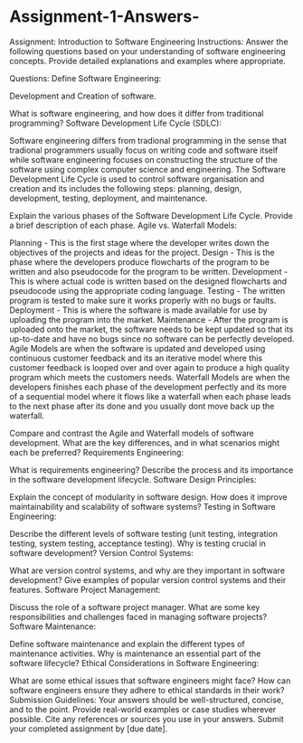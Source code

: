 # Assignment-1-Answers-
Assignment: Introduction to Software Engineering Instructions: Answer the following questions based on your understanding of software engineering concepts. Provide detailed explanations and examples where appropriate.

Questions: Define Software Engineering: 

Development and Creation of software.

What is software engineering, and how does it differ from traditional programming? Software Development Life Cycle (SDLC): 

Software engineering differs from tradional programming in the sense that tradional programmers usually focus on writing code and software itself while software engineering focuses on constructing the structure of the software using complex computer science and engineering. The Software Development Life Cycle is used to control software organisation and creation and its includes the following steps: planning, design, development, testing, deployment, and maintenance.

Explain the various phases of the Software Development Life Cycle. Provide a brief description of each phase. Agile vs. Waterfall Models:

Planning - This is the first stage where the developer writes down the objectives of the projects and ideas for the project.
Design - This is the phase where the developers produce flowcharts of the program to be written and also pseudocode for the program to be written. 
Development - This is where actual code is written based on the designed flowcharts and pseudocode using the appropriate coding language.
Testing - The written program is tested to make sure it works properly with no bugs or faults.
Deployment - This is where the software is made available for use by uploading the program into the market. 
Maintenance - After the program is uploaded onto the market, the software needs to be kept updated so that its up-to-date and have no bugs since no software can be perfectly developed.
Agile Models are when the software is updated and developed using continuous customer feedback and its an iterative model where this customer feedback is looped over and over again to produce a high quality program which meets the customers needs.
Waterfall Models are when the developers finishes each phase of the development perfectly and its more of a sequential model where it flows like a waterfall when each phase leads to the next phase after its done and you usually dont move back up the waterfall.

Compare and contrast the Agile and Waterfall models of software development. What are the key differences, and in what scenarios might each be preferred? Requirements Engineering: 




What is requirements engineering? Describe the process and its importance in the software development lifecycle. Software Design Principles:

Explain the concept of modularity in software design. How does it improve maintainability and scalability of software systems? Testing in Software Engineering:

Describe the different levels of software testing (unit testing, integration testing, system testing, acceptance testing). Why is testing crucial in software development? Version Control Systems:

What are version control systems, and why are they important in software development? Give examples of popular version control systems and their features. Software Project Management:

Discuss the role of a software project manager. What are some key responsibilities and challenges faced in managing software projects? Software Maintenance:

Define software maintenance and explain the different types of maintenance activities. Why is maintenance an essential part of the software lifecycle? Ethical Considerations in Software Engineering:

What are some ethical issues that software engineers might face? How can software engineers ensure they adhere to ethical standards in their work? Submission Guidelines: Your answers should be well-structured, concise, and to the point. Provide real-world examples or case studies wherever possible. Cite any references or sources you use in your answers. Submit your completed assignment by [due date].
